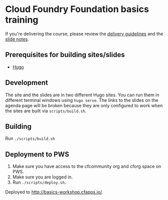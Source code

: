 # Cloud Foundry Foundation basics training

If you're delivering the course, please review the [delivery guidelines](delivery.md) and the [slide notes](slides/README.md).

## Prerequisites for building sites/slides
* [Hugo](https://gohugo.io/)

## Development

The site and the slides are in two different Hugo sites.
You can run them in different terminal windows using `hugo serve`.
The links to the slides on the agenda page will be broken because they
are only configured to work when the sites are built via `scripts/build.sh`.

## Building

Run `./scripts/build.sh`

## Deployment to PWS

1. Make sure you have access to the cfcommunity org and cforg space on PWS.
1. Make sure you are logged in.
1. Run `./scripts/deploy.sh`.

Deployed to http://basics-workshop.cfapps.io/.
